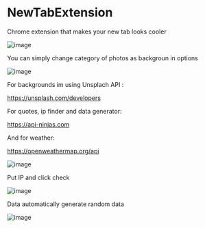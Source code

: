 # NewTabExtension
Chrome extension that makes your new tab looks cooler



![image](https://user-images.githubusercontent.com/102479081/230676501-0be61f88-712f-402f-8f10-5a6e6b091e2e.png)

You can simply change category of photos as backgroun in options

![image](https://user-images.githubusercontent.com/102479081/230676572-5764a833-417d-487a-bffa-6a4771a7f349.png)

For backgrounds im using Unsplach API :

https://unsplash.com/developers

For quotes, ip finder and data generator: 

https://api-ninjas.com

And for weather:

https://openweathermap.org/api


![image](https://user-images.githubusercontent.com/102479081/230676963-633b5730-8e1a-4333-871b-c95b6b81eb8b.png)

Put IP and click check

![image](https://user-images.githubusercontent.com/102479081/230677017-163dd3e7-4373-4d1e-ad74-a80162594ad0.png)

Data automatically generate random data

![image](https://user-images.githubusercontent.com/102479081/230677103-437b5692-b655-4898-9a09-b5233d56f8d3.png)


